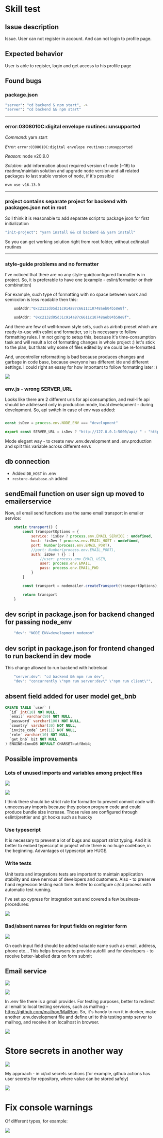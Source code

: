 # Skill test

## Issue description

Issue. User can not register in account. And can not login to profile page.

## Expected behavior

User is able to register, login and get access to his profile page

## Found bugs

### package.json

```bash
"server": "cd backend & npm start", -> 
"server": "cd backend && npm start"
```

---

### error:0308010C:digital envelope routines::unsupported

*Command*: yarn start

*Error*: `error:0308010C:digital envelope routines::unsupported`

*Reason*: node v20.9.0

*Solution*: add information about required version of node (~16) to readme/maintain solution and upgrade node version and all related packages to last stable version of node, if it's possible

```nvm use v16.13.0```

---

### project contains separate project for backend with packages.json not in root

So I think it is reasonable to add separate script to package json for first initialization

```bash
"init-project": "yarn install && cd backend && yarn install"
```

So you can get working solution right from root folder, without cd/install routines

---

### style-guide problems and no formatter

I've noticed that there are no any style-guid/configured formatter is in project. So, it is preferable to have one (example - eslint/formatter or their combination)

For example, such type of formatting with no space between work and semicolon is less readable then this:

```js
    usdAddr:"0xc2132d05d31c914a87c6611c10748aeb04b58e8f",
```

```js
    usdAddr: "0xc2132d05d31c914a87c6611c10748aeb04b58e8f",
```

And there are few of well-known style sets, such as airbnb preset which are ready-to-use with eslint and formatter, so it is necessary to follow formatting rules. I'm not going to setup this, because it's time-consumption task and will result a lot of formatting changes in whole project :) let's stick to the plan, but thats why some of files edited by me could be re-formatted.

And, uncontroller reformatting is bad because produces changes and garbage in code base, because everyone has different ide and different settings. I could right an essay for how important to follow formatting later :)

![](./readme/1.png)

### env.js - wrong SERVER_URL

Looks like there are 2 different urls for api consumption, and real-life api should be addressed only in production mode, local development - during development. So, api switch in case of env was added:

```js

const isDev = process.env.NODE_ENV === "development"

export const SERVER_URL = isDev ? "http://127.0.0.1:5000/api/ " : "https://mglcoin.io/api/" 

```

Mode elegant way - to create new .env.development and .env.production and split this variable across different envs

## db connection

- Added `DB_HOST` in .env
- `restore-database.sh` added

## sendEmail function on user sign up moved to emailerservice

Now, all email send functions use the same email transport in emailer service:

```js
    static transport() {
        const transportOptions = {
            service: !isDev ? process.env.EMAIL_SERVICE : undefined,
            host: !isDev ? process.env.EMAIL_HOST : undefined,
            port: Number(process.env.EMAIL_PORT),
            //port: Number(process.env.EMAIL_PORT),
            auth: isDev ? {} : {
                //user: process.env.EMAIL_USER,
                user: process.env.EMAIL,
                pass: process.env.EMAIL_PWD
            }
        }

        const transport = nodemailer.createTransport(transportOptions);

        return transport
    }
```

## dev script in package.json for backend changed for passing node_env

```js
    "dev": "NODE_ENV=development nodemon"
```

## dev script in package.json for frontend changed to run backend in dev mode

This change allowed to run backend with hotreload

```js
    "server:dev": "cd backend && npm run dev",
    "dev": "concurrently \"npm run server:dev\" \"npm run client\"",
```

## absent field added for user model get_bnb

```sql
CREATE TABLE `user` (
  `id` int(10) NOT NULL,
  `email` varchar(50) NOT NULL,
  `password` varchar(100) NOT NULL,
  `country` varchar(30) NOT NULL,
  `invite_code` int(11) NOT NULL,
  `role` varchar(10) NOT NULL,
  `get_bnb` bit NOT NULL
) ENGINE=InnoDB DEFAULT CHARSET=utf8mb4;
```

## Possible improvements

### Lots of unused imports and variables among project files

![](./readme/2.png)

![](./readme/3.png)

I think there should be strict rule for formatter to prevent commit code with unnecessary imports because they poison program code and could produce bundle size increase. Those rules are configured through eslint/prettier and git hooks such as huscky

### Use typescript

It is necessary to prevent a lot of bugs and support strict typing. And it is better to embed typescript in project while there is no huge codebase, in the beginning. Advantages ot typescript are HUGE.

### Write tests

Unit tests and integrations tests are important to maintain application stability and save nervous of developers and customers. Also - to preserve hand regression testing each time. Better to configure ci/cd process with automatic test running.

I've set up cypress for integration test and covered a few business-procedures:

![](./readme/test.gif)

### Bad/absent names for input fields on register form

![](./readme/4.png)

On each input field should be added valuable name such as email, address, phone etc... This helps browsers to provide autofill and for developers - to receive better-labelled data on form submit

## Email service

![](./readme/5.png)

![](./readme/6.png)

In .env file there is a gmail provider. For testing purposes, better to redirect all email to local testing services, such as mailhog - https://github.com/mailhog/MailHog. So, it's handy to run it in docker, make another .env.development file and define url to this testing smtp server to mailhog, and receive it on localhost in browser.

![](./readme/10.png)

# Store secrets in another way

![](./readme/7.png)

My approach - in ci/cd secrets sections (for example, github actions has user secrets for repository, where value can be stored safely)

![](./readme/8.png)

# Fix console warnings

Of different types, for example:

![](./readme/9.png)